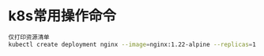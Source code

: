 # k8s常用操作命令







```bash
仅打印资源清单
kubectl create deployment nginx --image=nginx:1.22-alpine --replicas=1 --dry-run=client -o yaml
```

